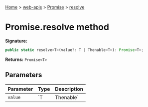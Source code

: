[Home](./index) &gt; [web-apis](./web-apis.md) &gt; [Promise](./web-apis.promise.md) &gt; [resolve](./web-apis.promise.resolve.md)

# Promise.resolve method


**Signature:**
```javascript
public static resolve<T>(value?: T | Thenable<T>): Promise<T>;
```
**Returns:** `Promise<T>`

## Parameters

|  Parameter | Type | Description |
|  --- | --- | --- |
|  `value` | `T | Thenable<T>` |  |

